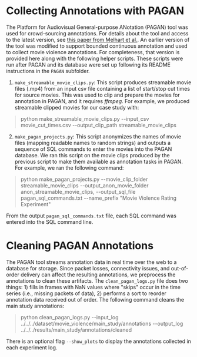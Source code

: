 # Collecting Annotations with PAGAN
The Platform for Audiovisual General-purpose ANotation (PAGAN) tool was used for crowd-sourcing annotations.  For details about the tool and access to the latest version, see [this paper from Melhart et al.](https://ieeexplore.ieee.org/abstract/document/8925149). An earlier version of the tool was modified to support bounded continuous annotation and used to collect movie violence annotations.  For completeness, that version is provided here along with the following helper scripts.  These scripts were run after PAGAN and its database were set up following its README instructions in the `PAGAN` subfolder.

1. `make_streamable_movie_clips.py`: This script produces streamable movie files (.mp4) from an input csv file containing a list of start/stop cut times for source movies. This was used to clip and prepare the movies for annotation in PAGAN, and it requires *ffmpeg*.  For example, we produced streamable clipped movies for our case study with:
<blockquote>
python make_streamable_movie_clips.py --input_csv movie_cut_times.csv --output_clip_path streamable_movie_clips
</blockquote>

2. `make_pagan_projects.py`: This script anonymizes the names of movie files (mapping readable names to random strings) and outputs a sequence of SQL commands to enter the movies into the PAGAN database. We ran this script on the movie clips produced by the previous script to make them available as annotation tasks in PAGAN. For example, we ran the following command:
<blockquote>
python make_pagan_projects.py --movie_clip_folder streamable_movie_clips --output_anon_movie_folder anon_streamable_movie_clips, --output_sql_file pagan_sql_commands.txt --name_prefix "Movie Violence Rating Experiment"
</blockquote>

From the output `pagan_sql_commands.txt` file, each SQL command was entered into the SQL command line.

# Cleaning PAGAN Annotations
The PAGAN tool streams annotation data in real time over the web to a database for storage.  Since packet losses, connectivity issues, and out-of-order delivery can affect the resulting annotations, we preprocess the annotations to clean these artifacts. The `clean_pagan_logs.py` file does two things: 1) fills in frames with NaN values where "skips" occur in the time series (i.e., missing packets of data), 2) performs a sort to reorder annotation data received out of order. The following command cleans the main study annotations:
<blockquote>
python clean_pagan_logs.py --input_log ../../../dataset/movie_violence/main_study/annotations --output_log ../../../results/main_study/annotations/cleaned
</blockquote>

There is an optional flag `--show_plots` to display the annotations collected in each experiment log.
